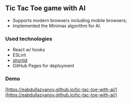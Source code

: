 ## Tic Tac Toe game with AI

- Supports modern browsers including mobile browsers;
- Implemented the Minimax algorithm for AI.

### Used technologies
- React w/ hooks
- ESLint
- [shortid](https://github.com/dylang/shortid)
- GitHub Pages for deployment

### Demo

[https://eabdullazyanov.github.io/tic-tac-toe-with-ai/](https://eabdullazyanov.github.io/tic-tac-toe-with-ai/)
